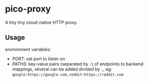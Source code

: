 # pico-proxy

A tiny tiny cloud-native HTTP proxy.

## Usage

environment variables:

- _PORT_: set port to listen on
- _PATHS_: key-value pairs (separated by `:`) of endpoints to backend mappings, several can be added divided by `,`, eg: `google:https://google.com,reddit:https://reddit.com`
